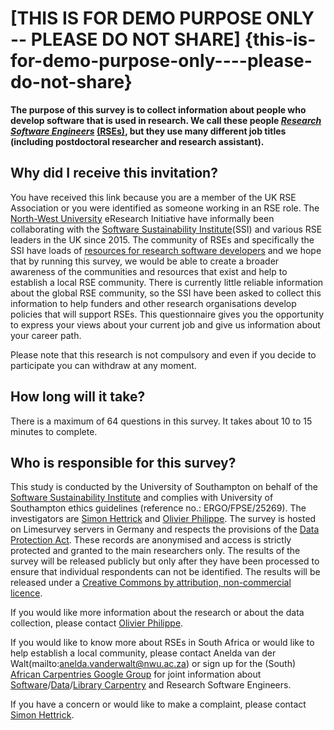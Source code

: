 \[THIS IS FOR DEMO PURPOSE ONLY -- PLEASE DO NOT SHARE\] {this-is-for-demo-purpose-only----please-do-not-share}
========================================================

**The purpose of this survey is to collect information about people who develop software that is used in research. We call these people *[Research Software Engineers](https://www.software.ac.uk/blog/2016-11-17-not-so-brief-history-research-software-engineers)* [(RSEs)](https://www.software.ac.uk/blog/2016-11-17-not-so-brief-history-research-software-engineers), but they use many different job titles (including postdoctoral researcher and research assistant).**

Why did I receive this invitation?
----------------------------------

You have received this link because you are a member of the UK RSE Association or you were identified as someone working in an RSE role.
The [North-West University](http://www.nwu.ac.za/) eResearch Initiative have informally been collaborating with the [Software Sustainability Institute](https://software.ac.uk)(SSI) and various RSE leaders in the UK since 2015. The community of RSEs and specifically the SSI have loads of [resources for research software developers](https://www.software.ac.uk/resources) and we hope that by running this survey, we would be able to create a broader awareness of the communities and resources that exist and help to establish a local RSE community.
There is currently little reliable information about the global RSE community, so the SSI have been asked to collect this information to help funders and other research organisations develop policies that will support RSEs.
This questionnaire gives you the opportunity to express your views about your current job and give us information about your career path.

Please note that this research is not compulsory and even if you decide to participate you can withdraw at any moment.

How long will it take?
----------------------

There is a maximum of 64 questions in this survey. It takes about 10 to 15 minutes to complete.

Who is responsible for this survey?
-----------------------------------

This study is conducted by the University of Southampton on behalf of the [Software Sustainability Institute](http://software.ac.uk/) and complies with University of Southampton ethics guidelines (reference no.: ERGO/FPSE/25269).
The investigators are [Simon Hettrick](mailto:s.hettrick@software.ac.uk) and [Olivier Philippe](mailto:olivier.philippe@soton.ac.uk).
The survey is hosted on Limesurvey servers in Germany and respects the provisions of the [Data Protection Act](https://www.gov.uk/data-protection/the-data-protection-act). 
These records are anonymised and access is strictly protected and granted to the main researchers only. The results of the survey will be released publicly but only after they have been processed to ensure that individual respondents can not be identified. The results will be released under a [Creative Commons by attribution, non-commercial licence](https://creativecommons.org/licenses/by-nc/2.5/scotland/).

If you would like more information about the research or about the data collection, please contact [Olivier Philippe](mailto:olivier.philippe@soton.ac.uk).

If you would like to know more about RSEs in South Africa or would like to help establish a local community, please contact Anelda van der Walt(mailto:anelda.vanderwalt@nwu.ac.za) or sign up for the (South) [African Carpentries Google Group](https://groups.google.com/forum/#!forum/swc-za) for joint information about [Software](https://software-carpentry.org/)/[Data](http://www.datacarpentry.org/)/[Library Carpentry](http://librarycarpentry.github.io/) and Research Software Engineers.

If you have a concern or would like to make a complaint, please contact [Simon Hettrick](mailto:s.hettrick@software.ac.uk).

